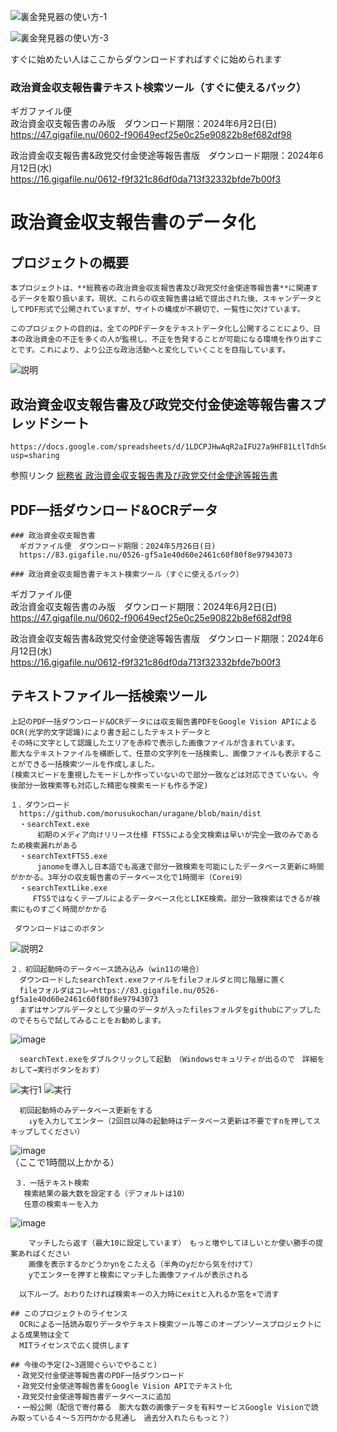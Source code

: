   ![裏金発見器の使い方-1](https://github.com/morusukochan/uragane/assets/128382257/0844d53b-fc73-45ab-90a5-c9d80b9142ae)  
  
  ![裏金発見器の使い方-3](https://github.com/morusukochan/uragane/assets/128382257/3fd97eca-576b-40ac-b5f2-39eafd6032e2)  

すぐに始めたい人はここからダウンロードすればすぐに始められます  
### 政治資金収支報告書テキスト検索ツール（すぐに使えるパック）
ギガファイル便  
政治資金収支報告書のみ版　ダウンロード期限：2024年6月2日(日)  
https://47.gigafile.nu/0602-f90649ecf25e0c25e90822b8ef682df98  

政治資金収支報告書&政党交付金使途等報告書版　ダウンロード期限：2024年6月12日(水)   
https://16.gigafile.nu/0612-f9f321c86df0da713f32332bfde7b00f3

  

# 政治資金収支報告書のデータ化

  ## プロジェクトの概要
    本プロジェクトは、**総務省の政治資金収支報告書及び政党交付金使途等報告書**に関連するデータを取り扱います。現状、これらの収支報告書は紙で提出された後、スキャンデータとしてPDF形式で公開されていますが、サイトの構成が不親切で、一覧性に欠けています。

    このプロジェクトの目的は、全てのPDFデータをテキストデータ化し公開することにより、日本の政治資金の不正を多くの人が監視し、不正を告発することが可能になる環境を作り出すことです。これにより、より公正な政治活動へと変化していくことを目指しています。
![説明](https://github.com/morusukochan/uragane/assets/128382257/8817a6b1-86d4-44b4-8350-8a140c93659f)



  ## 政治資金収支報告書及び政党交付金使途等報告書スプレッドシート
    https://docs.google.com/spreadsheets/d/1LDCPJHwAqR2aIFU27a9HF81LtlTdhSeLXwfurvXfsUQ/edit?usp=sharing

   参照リンク
[総務省 政治資金収支報告書及び政党交付金使途等報告書](https://www.soumu.go.jp/senkyo/seiji_s/seijishikin/)

  ## PDF一括ダウンロード&OCRデータ
    ### 政治資金収支報告書
      ギガファイル便　ダウンロード期限：2024年5月26日(日)  
      https://83.gigafile.nu/0526-gf5a1e40d60e2461c60f80f8e97943073  

    ### 政治資金収支報告書テキスト検索ツール（すぐに使えるパック）
ギガファイル便  
政治資金収支報告書のみ版　ダウンロード期限：2024年6月2日(日)  
https://47.gigafile.nu/0602-f90649ecf25e0c25e90822b8ef682df98  

政治資金収支報告書&政党交付金使途等報告書版　ダウンロード期限：2024年6月12日(水)   
https://16.gigafile.nu/0612-f9f321c86df0da713f32332bfde7b00f3
      

  ## テキストファイル一括検索ツール
    上記のPDF一括ダウンロード&OCRデータには収支報告書PDFをGoogle Vision APIによるOCR(光学的文字認識)により書き起こしたテキストデータと
    その時に文字として認識したエリアを赤枠で表示した画像ファイルが含まれています。
    膨大なテキストファイルを横断して、任意の文字列を一括検索し、画像ファイルも表示することができる一括検索ツールを作成しました。  
    (検索スピードを重視したモードしか作っていないので部分一致などは対応できていない。今後部分一致検索等も対応した精密な検索モードも作る予定)

    １．ダウンロード
      https://github.com/morusukochan/uragane/blob/main/dist  
      ・searchText.exe  
          初期のメディア向けリリース仕様 FTS5による全文検索は早いが完全一致のみであるため検索漏れがある  
      ・searchTextFTS5.exe   
          janomeを導入し日本語でも高速で部分一致検索を可能にしたデータベース更新に時間がかかる。3年分の収支報告書のデータベース化で1時間半（Corei9）  
      ・searchTextLike.exe  
         FTS5ではなくテーブルによるデータベース化とLIKE検索。部分一致検索はできるが検索にものすごく時間がかかる  

     ダウンロードはこのボタン  
![説明2](https://github.com/morusukochan/uragane/assets/128382257/ac7f02c1-0072-4675-81c4-93ffbc3095c5)

    ２．初回起動時のデータベース読み込み（win11の場合）  
      ダウンロードしたsearchText.exeファイルをfileフォルダと同じ階層に置く 
      fileフォルダはコレ→https://83.gigafile.nu/0526-gf5a1e40d60e2461c60f80f8e97943073  
      まずはサンプルデータとして少量のデータが入ったfilesフォルダをgithubにアップしたのでそちらで試してみることをお勧めします。
![image](https://github.com/morusukochan/uragane/assets/128382257/4b7e3562-daea-4b3d-851f-9ec4dbffa59d)


      searchText.exeをダブルクリックして起動　（Windowsセキュリティが出るので　詳細をおして→実行ボタンをおす）  
![実行1](https://github.com/morusukochan/uragane/assets/128382257/ff433f44-4396-42ad-bea1-3867fae46e10)
![実行](https://github.com/morusukochan/uragane/assets/128382257/1df92cab-449c-4115-8f4d-30801c58b1ad)  

      初回起動時のみデータベース更新をする  
        ↓yを入力してエンター（2回目以降の起動時はデータベース更新は不要ですnを押してスキップしてください）  
![image](https://github.com/morusukochan/uragane/assets/128382257/2f9d0d1b-7633-4ade-bebc-0044425bbeab)  
       （ここで1時間以上かかる）

     ３．一括テキスト検索
       検索結果の最大数を設定する（デフォルトは10）  
       任意の検索キーを入力  
![image](https://github.com/morusukochan/uragane/assets/128382257/22c26d4c-df6e-4ed8-826c-5ac0b7fe4c31)  
  
        マッチしたら返す（最大10に設定しています）　もっと増やしてほしいとか使い勝手の提案あればください  
        画像を表示するかどうかynをこたえる（半角のyだから気を付けて）  
        yでエンターを押すと検索にマッチした画像ファイルが表示される  

      以下ループ。おわりたければ検索キーの入力時にexitと入れるか窓を×で消す  

    ## このプロジェクトのライセンス
      OCRによる一括読み取りデータやテキスト検索ツール等このオープンソースプロジェクトによる成果物は全て
      MITライセンスで広く提供します

    ## 今後の予定(2~3週間ぐらいでやること)  
     ・政党交付金使途等報告書のPDF一括ダウンロード  
     ・政党交付金使途等報告書をGoogle Vision APIでテキスト化  
     ・政党交付金使途等報告書データベースに追加  
     ・一般公開（配信で寄付募る　膨大な数の画像データを有料サービスGoogle Visionで読み取っている４～５万円かかる見通し　過去分入れたらもっと？）  
